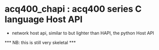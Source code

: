 # acq400_chapi : acq400 series C language Host API

- network host api, similar to but lighter than HAPI, the python Host API

*** NB: this is still very skeletal ***
